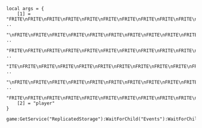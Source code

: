     local args = {
        [1] = "FRITE\nFRITE\nFRITE\nFRITE\nFRITE\nFRITE\nFRITE\nFRITE\nFRITE\nFRITE\nFRITE\nFRITE\nFRITE\nFRITE\nFRITE\nFRITE\nFRITE" ..
            "\nFRITE\nFRITE\nFRITE\nFRITE\nFRITE\nFRITE\nFRITE\nFRITE\nFRITE\nFRITE\nFRITE\nFRITE\nFRITE\nFRITE\n" ..
            "FRITE\nFRITE\nFRITE\nFRITE\nFRITE\nFRITE\nFRITE\nFRITE\nFRITE\nFRITE\nFRITE\nFRITE\nFRITE\nFRITE\nFR" ..
            "ITE\nFRITE\nFRITE\nFRITE\nFRITE\nFRITE\nFRITE\nFRITE\nFRITE\nFRITE\nFRITE\nFRITE\nFRITE\nFRITE\nFRITE" ..
            "\nFRITE\nFRITE\nFRITE\nFRITE\nFRITE\nFRITE\nFRITE\nFRITE\nFRITE\nFRITE\nFRITE\nFRITE\nFRITE\nFRITE\n" ..
            "FRITE\nFRITE\nFRITE\nFRITE\nFRITE\nFRITE\nFRITE\nFRITE\nFRITE\nFRITE\n",
        [2] = "player"
    }
    
    game:GetService("ReplicatedStorage"):WaitForChild("Events"):WaitForChild("nameEvent"):FireServer(unpack(args))
